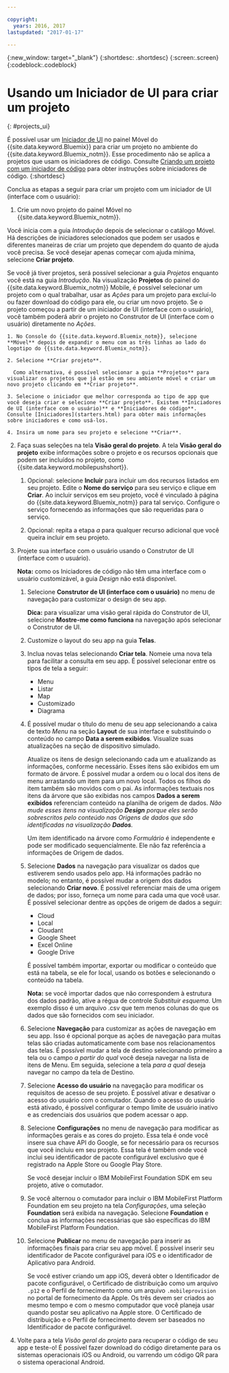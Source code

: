 ```yaml
---

copyright:
  years: 2016, 2017
lastupdated: "2017-01-17"

---
```

{:new_window: target="_blank"}
{:shortdesc: .shortdesc}
{:screen:.screen}
{:codeblock:.codeblock}

# Usando um Iniciador de UI para criar um projeto
{: #projects_ui}

É possível usar um
[Iniciador de UI](starters.html#UI_Starter) no
painel Móvel do {{site.data.keyword.Bluemix}} para criar
um projeto no ambiente do {{site.data.keyword.Bluemix_notm}}. Esse procedimento não se aplica a projetos
que usam os iniciadores de código. Consulte [Criando um
projeto com um iniciador de código](projects_code.html) para obter instruções sobre iniciadores de
código.
{:shortdesc}

Conclua as etapas a seguir para criar um projeto com um iniciador de UI (interface com o usuário):

1. Crie um novo projeto do painel Móvel no {{site.data.keyword.Bluemix_notm}}.

 Você inicia com a guia *Introdução* depois de selecionar o catálogo Móvel. Há descrições de iniciadores selecionados que podem ser usados e diferentes maneiras de criar um projeto que dependem do quanto de ajuda você precisa. Se você desejar apenas começar com ajuda mínima, selecione **Criar projeto**.

 Se você já tiver projetos, será possível selecionar a guia *Projetos* enquanto
você está na guia *Introdução*. Na visualização
**Projetos** do painel do {{site.data.keyword.Bluemix_notm}}
Mobile, é possível selecionar um projeto com o qual trabalhar, usar as
*Ações* para um projeto para excluí-lo ou fazer download do código para ele,
ou criar um novo projeto. Se o projeto começou a partir de um iniciador de UI (interface com o usuário), você
também poderá abrir o projeto no Construtor de UI (interface com o usuário) diretamente no *Ações*. 

	1. No Console do {{site.data.keyword.Bluemix_notm}}, selecione **Móvel** depois de expandir o menu com as três linhas ao lado do logotipo do {{site.data.keyword.Bluemix_notm}}. 
	
	2. Selecione **Criar projeto**. 

	  Como alternativa, é possível selecionar a guia **Projetos** para visualizar os projetos que já estão em seu ambiente móvel e criar um novo projeto clicando em **Criar projeto**. 

	3. Selecione o iniciador que melhor corresponda ao tipo de app que você deseja criar e selecione **Criar projeto**. Existem **Iniciadores de UI (interface com o usuário)** e **Iniciadores de código**. Consulte [Iniciadores](starters.html) para obter mais informações sobre iniciadores e como usá-los. 
	
	4. Insira um nome para seu projeto e selecione **Criar**.
	
2. Faça suas seleções na tela **Visão geral do projeto**.  A tela **Visão geral do projeto** exibe informações sobre o projeto e os recursos opcionais que podem ser incluídos no projeto, como {{site.data.keyword.mobilepushshort}}.  

	1. Opcional: selecione **Incluir** para incluir um dos
recursos listados em seu projeto. Edite o **Nome do serviço** para seu serviço e clique em **Criar**. Ao incluir serviços em seu projeto, você é vinculado à página do {{site.data.keyword.Bluemix_notm}} para tal serviço. Configure
o serviço fornecendo as informações que são requeridas para o
serviço.
	
	2. Opcional: repita a etapa *a* para qualquer recurso adicional que você queira incluir em seu projeto. 

3. Projete sua interface com o usuário usando o Construtor de UI (interface com o usuário).

   **Nota:** como os Iniciadores de código não têm uma interface com o usuário customizável, a guia *Design* não está disponível.

    1. Selecione **Construtor de UI (interface com o usuário)** no menu de navegação para
customizar o design de seu app. 
	
		**Dica:** para visualizar uma visão
geral rápida do Construtor de UI, selecione **Mostre-me
como funciona** na navegação após selecionar o Construtor
de UI. 
	
	2. Customize o layout do seu app na guia **Telas**.
	
	3. Inclua novas telas selecionando **Criar tela**. Nomeie uma nova tela para
facilitar a consulta em seu app. É possível selecionar entre os tipos de tela a seguir: 
		* Menu
		* Listar
		* Map
		* Customizado 
		* Diagrama
		
	4. É possível mudar o título do menu de seu app selecionando a caixa de texto
*Menu* na seção **Layout** de sua
interface e substituindo o conteúdo no campo **Data a serem
exibidos**. Visualize suas atualizações na seção de dispositivo simulado.
	
		Atualize os itens de design selecionando cada um e atualizando as informações,
conforme necessário. Esses itens são exibidos em um formato de árvore. É possível mudar a
ordem ou o local dos itens de menu arrastando um item para um novo local. Todos os filhos
do item também são movidos com o pai. As informações textuais nos itens da árvore que são
exibidas nos campos **Dados a serem exibidos** referenciam conteúdo na
planilha de origem de dados. *Não mude esses itens na visualização
**Design** porque eles serão sobrescritos pelo conteúdo nas
Origens de dados que são identificadas na visualização **Dados**.* 
		
		Um item identificado na árvore como *Formulário* é independente e
pode ser modificado sequencialmente. Ele não faz referência a informações de Origem de dados.
	
	5. Selecione **Dados** na navegação para visualizar os dados que estiverem sendo
usados pelo app. Há informações padrão no modelo; no entanto, é possível mudar a origem dos dados selecionando
**Criar novo**. É
possível referenciar mais de uma origem de dados; por isso, forneça um nome para cada uma
que você usar. É possível selecionar dentre as opções de origem de dados a seguir:
		* Cloud
		* Local
		* Cloudant
		* Google Sheet
		* Excel Online
		* Google Drive
	
		É possível também importar, exportar ou modificar o conteúdo que está na tabela,
se ele for local, usando os botões e selecionando o conteúdo na tabela.
	     
		**Nota:** se você importar dados que não correspondem à estrutura dos dados padrão, ative a régua de controle *Substituir esquema*. Um exemplo disso é
um arquivo .csv que tem menos colunas do que os dados que são fornecidos com seu
iniciador.
		 
	6. Selecione **Navegação** para customizar as ações de navegação em seu app. Isso é opcional porque as ações de navegação para muitas telas são criadas automaticamente com base nos relacionamentos das telas. É possível mudar a tela de destino selecionando primeiro a tela ou o campo *a partir do qual* você deseja navegar na lista de itens de Menu. Em seguida, selecione a tela *para a qual* deseja navegar no campo da tela de Destino. 
		 
	7. Selecione **Acesso do usuário** na navegação para modificar os
requisitos de acesso de seu projeto. É possível ativar e desativar o acesso do usuário
com o comutador. Quando o acesso do usuário está ativado, é possível configurar o
tempo limite de usuário inativo e as credenciais dos usuários que podem acessar o app.
	
	8. Selecione **Configurações** no menu de navegação para
modificar as informações gerais e as cores do projeto. Essa tela é onde você insere sua
chave API do Google, se for necessário para os recursos que você incluiu em seu projeto. Essa
tela é também onde você inclui seu identificador de pacote configurável exclusivo que é
registrado na Apple Store ou Google Play Store.
	
		Se você desejar incluir o IBM MobileFirst Foundation SDK em seu projeto, ative
o comutador.
		
	9. Se você alternou o comutador para incluir o IBM MobileFirst Platform
Foundation em seu projeto na tela *Configurações*, uma seleção
**Foundation** será exibida na navegação. Selecione
**Foundation** e conclua as informações necessárias que são
específicas do IBM MobileFirst Platform Foundation.
	
	10. Selecione **Publicar** no menu de navegação para inserir as informações finais
para criar seu app móvel. É possível inserir seu identificador de Pacote configurável para iOS e o
identificador de Aplicativo para Android.
	
		Se você estiver criando um app iOS, deverá obter o Identificador de pacote
configurável, o Certificado de distribuição como um arquivo `.p12` e o
Perfil de fornecimento como um arquivo `.mobileprovision` no portal de
fornecimento da Apple. Os três devem ser criados ao mesmo tempo e com o mesmo computador
que você planeja usar quando postar seu aplicativo na Apple store. O Certificado de
distribuição e o Perfil de fornecimento devem ser baseados no Identificador de pacote configurável. 	
4. Volte para a tela *Visão geral do projeto* para recuperar o
código de seu app e teste-o! É possível fazer download do código diretamente para os
sistemas operacionais iOS ou Android, ou varrendo um código QR para o sistema operacional
Android. 


